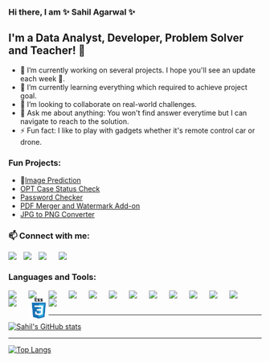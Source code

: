 ### Hi there, I am ✨ Sahil Agarwal ✨

## I'm a Data Analyst, Developer, Problem Solver and Teacher! 👋
- 🔭 I’m currently working on several projects. I hope you'll see an update each week 🤔.
- 🌱 I’m currently learning everything which required to achieve project goal. 
- 👯 I’m looking to collaborate on real-world challenges.
- 💬 Ask me about anything: You won't find answer everytime but I can navigate to reach to the solution.
- ⚡ Fun fact: I like to play with gadgets whether it's remote control car or drone.

### Fun Projects:
- :mag_right:[Image Prediction](https://imagepredictiondeploy.herokuapp.com/)
- [OPT Case Status Check](https://casestatus.herokuapp.com/)
- [Password Checker](https://github.com/agarwalsahil2013/PasswordChecker.git)
- [PDF Merger and Watermark Add-on](https://github.com/agarwalsahil2013/PDFMerger-Watermark-add-on.git)
- [JPG to PNG Converter](https://github.com/agarwalsahil2013/JPGtoPNGConverter.git)

### 📫 Connect with me:
<a href="https://www.linkedin.com/in/sahil-agarwal-"><img align="left" width="30px" src="https://image.flaticon.com/icons/png/512/61/61109.png" /></a>
<a href="https://github.com/agarwalsahil2013"><img align="left" width="30px" src="https://image.flaticon.com/icons/png/512/25/25231.png" /></a>
<a href="https://www.instagram.com/agrawalsahil1994/"><img align="left" width="40px" src="https://e7.pngegg.com/pngimages/340/745/png-clipart-computer-icons-white-instagram-icon-text-logo.png" /></a>
<a href="https://www.facebook.com/agrawalsahil1994/"><img align="left" width="30px" src="https://www.citypng.com/public/uploads/preview/-11595326936asbkomoamd.png" /></a>


<br />

### Languages and Tools:

<img align="left" width="40px" src="https://i.pinimg.com/originals/8a/bc/4d/8abc4d98d9df0d8a9caa486fe1aa0ac5.png" />
<img align = "left" width="40px" src="https://cdn3.iconfinder.com/data/icons/logos-and-brands-adobe/512/267_Python-512.png" />
<img align="left" width="40px" src="https://cdn.iconscout.com/icon/free/png-512/postgresql-226047.png" />
<img align="left" width="40px" src="https://www.mysql.com/common/logos/logo-mysql-170x115.png" />
<img align="left" width="40px" src="https://cdn.worldvectorlogo.com/logos/tableau-software.svg" />
<img align="left" width="40px" src="https://www.automateexcel.com/excel/wp-content/uploads/2018/04/icon-shortcuts-sas.png" />
<img align="left" width="40px" src="https://img.icons8.com/ios/452/power-bi.png" />
<img align="left" width="40px" src="https://img.icons8.com/color/452/microsoft-excel-2019--v1.png" />
<img align="left" width="40px" src="https://miro.medium.com/max/955/1*sw2FPqCFcyPcUO1QGRfJ6w.png" />
<img align="left" width="40px" src="https://www.crummy.com/software/BeautifulSoup/bs3/10.1.jpg" />
<img align="left" width="40px" src="https://flask.palletsprojects.com/en/master/_static/flask-icon.png" />
<img align="left" width="40px" src="https://image.flaticon.com/icons/png/512/873/873120.png" />
<img align="left" width="40px" src="https://images.vexels.com/media/users/3/166383/isolated/preview/6024bc5746d7436c727825dc4fc23c22-html-programming-language-icon-by-vexels.png" />
<img align="left" width="40px" src="https://raw.githubusercontent.com/github/explore/6c6508f34230f0ac0d49e847a326429eefbfc030/topics/css/css.png" />
<img align="left" width="40px" src="https://upload.wikimedia.org/wikipedia/commons/thumb/3/3f/Git_icon.svg/1024px-Git_icon.svg.png" />
<br/>
<br/>

---

[![Sahil's GitHub stats](https://github-readme-stats.vercel.app/api?username=agarwalsahil2013)](https://github.com/anuraghazra/github-readme-stats)

---

[![Top Langs](https://github-readme-stats.vercel.app/api/top-langs/?username=agarwalsahil2013&layout=compact)](https://github.com/anuraghazra/github-readme-stats)
